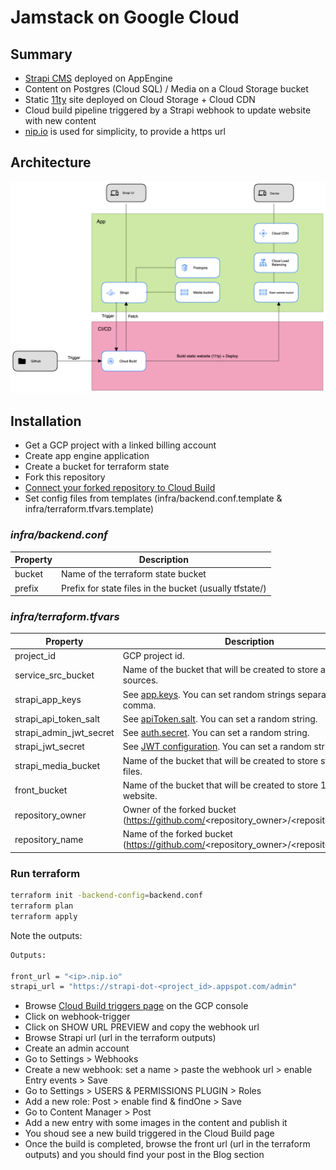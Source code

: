 # Jamstack on Google Cloud

## Summary
- [Strapi CMS](https://strapi.io/) deployed on AppEngine
- Content on Postgres (Cloud SQL) / Media on a Cloud Storage bucket
- Static [11ty](https://www.11ty.dev/) site deployed on Cloud Storage + Cloud CDN
- Cloud build pipeline triggered by a Strapi webhook to update website with new content
- [nip.io](https://nip.io/) is used for simplicity, to provide a https url

## Architecture
![GCP architecture](assets/jamstack-gcp.png)

## Installation
- Get a GCP project with a linked billing account
- Create app engine application
- Create a bucket for terraform state
- Fork this repository
- [Connect your forked repository to Cloud Build](https://cloud.google.com/build/docs/automating-builds/github/connect-repo-github)
- Set config files from templates (infra/backend.conf.template & infra/terraform.tfvars.template)

### *infra/backend.conf*

| Property | Description |
|---|---|
| bucket | Name of the terraform state bucket |
| prefix | Prefix for state files in the bucket (usually tfstate/) |

### *infra/terraform.tfvars*

| Property | Description |
|---|---|
| project_id | GCP project id. |
| service_src_bucket | Name of the bucket that will be created to store app engine sources. |
| strapi_app_keys | See [app.keys](https://docs.strapi.io/developer-docs/latest/setup-deployment-guides/configurations/required/server.html#available-options). You can set random strings separated by a comma. |
| strapi_api_token_salt | See [apiToken.salt](https://docs.strapi.io/developer-docs/latest/setup-deployment-guides/configurations/required/admin-panel.html#available-options). You can set a random string. |
| strapi_admin_jwt_secret | See [auth.secret](https://docs.strapi.io/developer-docs/latest/setup-deployment-guides/configurations/required/admin-panel.html#available-options). You can set a random string. |
| strapi_jwt_secret | See [JWT configuration](https://docs.strapi.io/developer-docs/latest/plugins/users-permissions.html#jwt-configuration). You can set a random string. |
| strapi_media_bucket | Name of the bucket that will be created to store strapi media files. |
| front_bucket | Name of the bucket that will be created to store 11ty static website. |
| repository_owner | Owner of the forked bucket (https://github.com/<repository_owner>/<repository_name>). |
| repository_name | Name of the forked bucket (https://github.com/<repository_owner>/<repository_name>). |

### Run terraform

``` bash
terraform init -backend-config=backend.conf
terraform plan
terraform apply
````

Note the outputs: 
``` bash
Outputs:

front_url = "<ip>.nip.io"
strapi_url = "https://strapi-dot-<project_id>.appspot.com/admin"
```

- Browse [Cloud Build triggers page](https://console.cloud.google.com/cloud-build/triggers) on the GCP console
- Click on webhook-trigger
- Click on SHOW URL PREVIEW and copy the webhook url
- Browse Strapi url (url in the terraform outputs)
- Create an admin account
- Go to Settings > Webhooks
- Create a new webhook: set a name > paste the webhook url > enable Entry events > Save
- Go to Settings > USERS & PERMISSIONS PLUGIN > Roles
- Add a new role: Post > enable find & findOne > Save
- Go to Content Manager > Post
- Add a new entry with some images in the content and publish it
- You shoud see a new build triggered in the Cloud Build page
- Once the build is completed, browse the front url (url in the terraform outputs) and you should find your post in the Blog section
